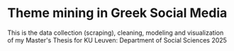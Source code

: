 # Theme mining in Greek Social Media
This is the data collection (scraping), cleaning, modeling and visualization of my Master's Thesis for KU Leuven: Department of Social Sciences 2025
